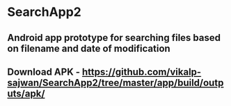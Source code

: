 # SearchApp2
## Android app prototype for searching files based on filename and date of modification
## Download APK - https://github.com/vikalp-sajwan/SearchApp2/tree/master/app/build/outputs/apk/
